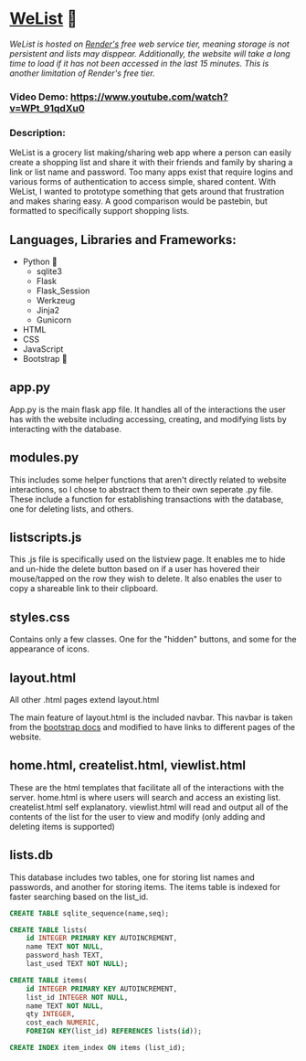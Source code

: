 # [WeList](https://welist.onrender.com/) 📃
*WeList is hosted on [Render's](https://render.com/) free web service tier, meaning storage is not persistent and lists may disppear. Additionally, the website will take a long time to load if it has not been accessed in the last 15 minutes. This is another limitation of Render's free tier.*
### Video Demo: https://www.youtube.com/watch?v=WPt_91qdXu0
### Description:
WeList is a grocery list making/sharing web app where a person can easily create a shopping list and share it with their friends and family by sharing a link or list name and password. Too many apps exist that require logins and various forms of authentication to access simple, shared content. With WeList, I wanted to prototype something that gets around that frustration and makes sharing easy. A good comparison would be pastebin, but formatted to specifically support shopping lists.


## Languages, Libraries and Frameworks:
* Python 🐍
    - sqlite3
    - Flask
    - Flask_Session
    - Werkzeug
    - Jinja2
    - Gunicorn
* HTML
* CSS
* JavaScript
* Bootstrap 🥾


## app.py

App.py is the main flask app file. It handles all of the interactions the user has with the website including accessing, creating, and modifying lists by interacting with the database.

## modules.py

This includes some helper functions that aren't directly related to website interactions, so I chose to abstract them to their own seperate .py file. These include a function for establishing transactions with the database, one for deleting lists, and others.

## listscripts.js

This .js file is specifically used on the listview page. It enables me to hide and un-hide the delete button based on if a user has hovered their mouse/tapped on the row they wish to delete. It also enables the user to copy a shareable link to their clipboard.

## styles.css

Contains only a few classes. One for the "hidden" buttons, and some for the appearance of icons.

## layout.html

All other .html pages extend layout.html

The main feature of layout.html is the included navbar. This navbar is taken from the [bootstrap docs](https://getbootstrap.com/docs/5.3/components/navbar/) and modified to have links to different pages of the website.

## home.html, createlist.html, viewlist.html

These are the html templates that facilitate all of the interactions with the server.
home.html is where users will search and access an existing list.
createlist.html self explanatory.
viewlist.html will read and output all of the contents of the list for the user to view and modify (only adding and deleting items is supported)

## lists.db

This database includes two tables, one for storing list names and passwords, and another for storing items. The items table is indexed for faster searching based on the list_id.

```sql
CREATE TABLE sqlite_sequence(name,seq);

CREATE TABLE lists(
    id INTEGER PRIMARY KEY AUTOINCREMENT,
    name TEXT NOT NULL,
    password_hash TEXT,
    last_used TEXT NOT NULL);

CREATE TABLE items(
    id INTEGER PRIMARY KEY AUTOINCREMENT,
    list_id INTEGER NOT NULL,
    name TEXT NOT NULL,
    qty INTEGER,
    cost_each NUMERIC,
    FOREIGN KEY(list_id) REFERENCES lists(id));

CREATE INDEX item_index ON items (list_id);
```
